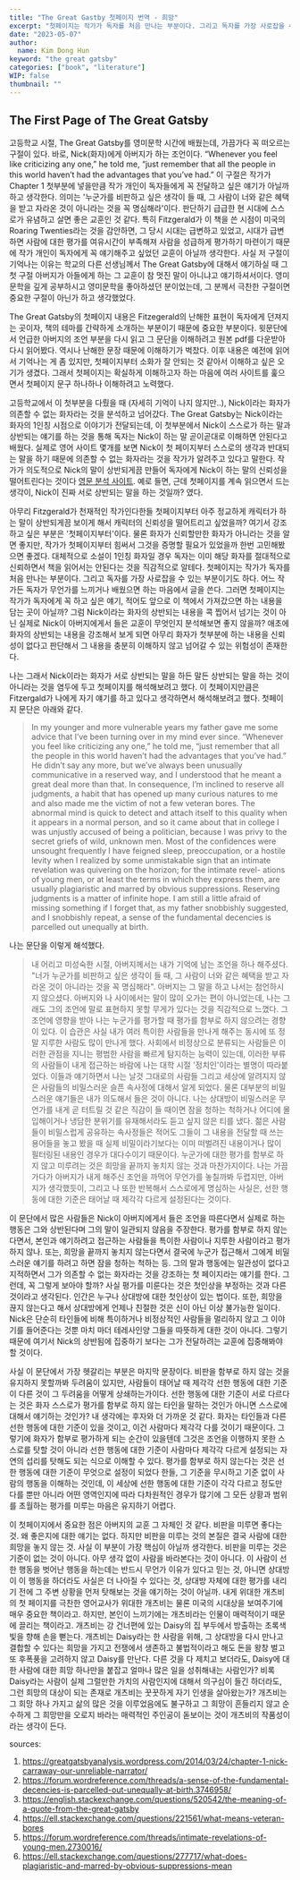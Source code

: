```yaml
---
title: "The Great Gastby 첫페이지 번역 - 희망"
excerpt: "첫페이지는 작가가 독자를 처음 만나는 부분이다. 그리고 독자를 가장 사로잡을 수 있는 부분이기도 하다. 어느 작가든 독자가 무언가를 느끼거나 배웠으면 하는 마음에서 글을 쓴다. 그러면 첫페이지는 작가가 독자에게 꼭 하고 싶은 얘기, 적어도 앞으로 이 책에서 가져갔으면 하는 내용을 담는 곳이 아닐까? 그럼 Nick이라는 화자의 상반되는 내용을 콕 찝어서 넘기는 것이 아닌 실제로 Nick이 아버지에게서 들은 교훈이 무엇인지 분석해보면 좋지 않을까? 애초에 화자의 상반되는 내용을 강조해서 보게 되면 아무리 화자가 첫부분에 하는 내용을 신뢰성이 없다고 판단해서 그 내용을 충분히 이해하지 않고 넘어갈 수 있는 위험성이 존재한다."
date: "2023-05-07"
author:
  name: Kim Dong Hun
keyword: "the great gatsby"
categories: ["book", "literature"]
WIP: false
thumbnail: ""
---
```



## The First Page of The Great Gatsby

고등학교 시절, The Great Gatsby를 영미문학 시간에 배웠는데, 가끔가다 꼭 떠오르는 구절이 있다. 바로, Nick(화자)에게 아버지가 하는 조언이다. “Whenever you feel like criticizing any one,” he told me, “just remember that all the people in this world haven’t had the advantages that you’ve had.” 이 구절은 작가가 Chapter 1 첫부분에 넣을만큼 작가 개인이 독자들에게 꼭 전달하고 싶은 얘기가 아닐까 하고 생각한다. 의미는 '누군가를 비판하고 싶은 생각이 들 때, 그 사람이 너와 같은 혜택을 받고 자라온 것이 아니라는 것을 꼭 명심해라'이다. 판단하기 급급한 현 시대에 스스로가 유념하고 살면 좋은 교훈인 것 같다. 특히 Fitzgerald가 이 책을 쓴 시점이 미국의 Roaring Twenties라는 것을 감안하면, 그 당시 시대는 급변하고 있었고, 시대가 급변하면 사람에 대한 평가를 여유시간이 부족해져 사람을 성급하게 평가하기 마련이기 때문에 작가 개인이 독자에게 꼭 얘기해주고 싶었던 교훈이 아닐까 생각한다. 사실 저 구절이 기억나는 이유는 학교의 다른 선생님께서 The Great Gatsby에 대해서 얘기하실 때 그 첫 구절 아버지가 아들에게 하는 그 교훈이 참 멋진 말이 아니냐고 얘기하셔서이다. 영미문학을 깊게 공부하시고 영미문학을 좋아하셨던 분이었는데, 그 분께서 극찬한 구절이면 중요한 구절이 아닌가 하고 생각했었다.

The Great Gatsby의 첫페이지 내용은 Fitzegerald의 난해한 표현이 독자에게 던져지는 곳이자, 책의 테마를 간략하게 소개하는 부분이기 때문에 중요한 부분이다. 윗문단에서 언급한 아버지의 조언 부분을 다시 읽고 그 문단을 이해하려고 원본 pdf를 다운받아 다시 읽어봤다. 역시나 난해한 문장 때문에 이해하기가 벅찼다. 이후 내용은 예전에 읽어서 기억나는 게 좀 있지만, 첫페이지부터 소화가 잘 안되는 것 같아서 이해하고 싶은 오기가 생겼다. 그래서 첫페이지는 확실하게 이해하고자 하는 마음에 여러 사이트를 훑으면서 첫페이지 문구 하나하나 이해하려고 노력했다.

고등학교에서 이 첫부분을 다뤘을 때 (자세히 기억이 나지 않지만..), Nick이라는 화자가 의존할 수 없는 화자라는 것을 분석하고 넘어갔다. The Great Gatsby는 Nick이라는 화자의 1인칭 시점으로 이야기가 전달되는데, 이 첫부분에서 Nick이 스스로가 하는 말과 상반되는 얘기를 하는 것을 통해 독자는 Nick이 하는 말 곧이곧대로 이해하면 안된다고 배웠다. 실제로 영어 사이트 몇개를 보면 Nick이 첫 페이지부터 스스로의 생각과 반대되는 말을 하기 때문에 의존할 수 없는 화자라는 것을 작가가 알려주고 있다고 말한다. 작가가 의도적으로 Nick의 말이 상반되게끔 만들어 독자에게 Nick이 하는 말의 신뢰성을 떨어트린다는 것이다 [영문 분석 사이트](https://greatgatsbyanalysis.wordpress.com/2014/03/24/chapter-1-nick-carraway-our-unreliable-narrator/). 예로 들면,  근데 첫페이지를 계속 읽으면서 드는 생각이, Nick이 진짜 서로 상반되는 말을 하는 것일까? 였다.

아무리 Fitzgerald가 천재적인 작가인다한들 첫페이지부터 아주 정교하게 캐릭터가 하는 말이 상반되게끔 보이게 해서 캐릭터의 신뢰성을 떨어트리고 싶었을까? 여기서 강조하고 싶은 부분은 '첫페이지부터'이다. 물론 화자가 신뢰할만한 화자가 아니라는 것을 알면 좋지만, 작가가 첫페이지부터 힘써서 그것을 증명할 필요가 있었을까 한번 고민해봤으면 좋겠다. 대체적으로 소설이 1인칭 화자일 경우 독자는 이미 해당 화자를 절대적으로 신뢰하면서 책을 읽어서는 안된다는 것을 직감적으로 알테다. 첫페이지는 작가가 독자를 처음 만나는 부분이다. 그리고 독자를 가장 사로잡을 수 있는 부분이기도 하다. 어느 작가든 독자가 무언가를 느끼거나 배웠으면 하는 마음에서 글을 쓴다. 그러면 첫페이지는 작가가 독자에게 꼭 하고 싶은 얘기, 적어도 앞으로 이 책에서 가져갔으면 하는 내용을 담는 곳이 아닐까? 그럼 Nick이라는 화자의 상반되는 내용을 콕 찝어서 넘기는 것이 아닌 실제로 Nick이 아버지에게서 들은 교훈이 무엇인지 분석해보면 좋지 않을까? 애초에 화자의 상반되는 내용을 강조해서 보게 되면 아무리 화자가 첫부분에 하는 내용을 신뢰성이 없다고 판단해서 그 내용을 충분히 이해하지 않고 넘어갈 수 있는 위험성이 존재한다. 

나는 그래서 Nick이라는 화자가 서로 상반되는 말을 하든 말든 상반되는 말을 하는 것이 아니라는 것을 염두에 두고 첫페이지를 해석해보려고 했다. 이 첫페이지만큼은 Fitzergald가 나에게 자기 얘기를 하고 있다고 생각하면서 해석해보려고 했다. 첫페이지 문단은 아래와 같다.

> In my younger and more vulnerable years my father gave me some advice that I’ve been turning over in my mind ever since.
“Whenever you feel like criticizing any one,” he told me, “just remember that all the people in this world haven’t had the advantages that you’ve had.”
He didn’t say any more, but we’ve always been unusually communicative in a reserved way, and I understood that he meant a great deal more than that. In consequence, I’m inclined to reserve all judgments, a habit that has opened up many curious natures to me and also made me the victim of not a few veteran bores. The abnormal mind is quick to detect and attach itself to this quality when it appears in a normal person, and so it came about that in college I was unjustly accused of being a politician, because I was privy to the secret griefs of wild, unknown men. Most of the confidences were unsought frequently I have feigned sleep, preoccupation, or a hostile levity when I realized by some unmistakable sign that an intimate revelation was quivering on the horizon; for the intimate revel- ations of young men, or at least the terms in which they express them, are usually plagiaristic and marred by obvious suppressions. Reserving judgments is a matter of infinite hope. I am still a little afraid of missing something if I forget that, as my father snobbishly suggested, and I snobbishly repeat, a sense of the fundamental decencies is parcelled out unequally at birth.


나는 문단을 이렇게 해석했다.


> 내 어리고 미성숙한 시절, 아버지께서는 내가 기억에 남는 조언을 하나 해주셨다. "너가 누군가를 비판하고 싶은 생각이 들 때, 그 사람이 너와 같은 혜택을 받고 자라온 것이 아니라는 것을 꼭 명심해라". 아버지는 그 말을 하고 나서는 첨언하시지 않으셨다. 아버지와 나 사이에서는 말이 많이 오가는 편이 아니었는데, 나는 그래도 그의 조언에 말로 표현하지 못할 무게가 있다는 것을 직감적으로 느꼈다. 그 조언에 영향을 받아 나는 누군가를 평가할 때 평가를 함부로 하지 않으려는 경향이 있다. 이 습관은 사실 내가 여러 특이한 사람들을 만나게 해주는 동시에 또 정말 지루한 사람도 많이 만나게 했다. 사회에서 비정상으로 분류되는 사람들은 이러한 관점을 지니는 평범한 사람을 빠르게 탐지하는 능력이 있는데, 이러한 부류의 사람들이 내게 접근하는 바람에 나는 대학 시절 '정치인'이라는 별명이 따라붙었다. 이들과 얘기하면서 나는 날것 그대로의 사람들 그리고 세상에 알려지지 않은 사람들의 비밀스러운 슬픈 속사정에 대해서 알게 되었다. 물론 대부분의 비밀스러운 얘기들은 내가 의도해서 들은 것이 아니다. 나는 상대방이 비밀스러운 무언가를 내게 곧 터트릴 것 같은 직감이 들 때이면 잠을 청하는 척하거나 어디에 몰입해이거나 냉담한 분위기를 유재해서라도 듣고 싶지 않은 티를 냈다. 젊은 사람들이 비밀스럽게 공유하는 속사정들은 적어도 그들이 그 내용을 전달할 때 쓰는 용어들을 놓고 봤을 때 실제 비밀이라기보다는 이미 떠벌려진 내용이거나 많이 필터링된 내용인 경우가 대다수이기 때문이다. 누군가에 대한 평가를 함부로 하지 않고 미루려는 것은 희망을 끝까지 놓치지 않는 것과 마찬가지이다. 나는 가끔 가다가 아버지가 내게 해주신 조언을 까먹어 무언가를 놓칠까봐 두렵지만, 아버지가 생각했듯이, 그리고 나 또한 반복해서 스스로에게 명심하는 사실은, 선한 행동에 대한 기준은 태어날 때 제각각 다르게 설정된다는 것이다.


이 문단에서 많은 사람들은 Nick이 아버지에게서 들은 조언을 따른다면서 실제로 하는 행동은 그와 상반된다며 그의 말이 일관되지 않음을 주장한다. 평가를 함부로 하지 않는다면서, 본인과 얘기하려고 접근하는 사람들을 특이한 사람이나 지루한 사람이라고 평가하지 않나. 또는, 희망을 끝까지 놓치지 않는다면서 결국에 누군가 접근해서 그에게 비밀스러운 얘기를 하려고 하면 잠을 청하는 척하는 등. 그의 말과 행동에는 일관성이 없다고 지적하면서 그가 의존할 수 없는 화자라는 것을 강조하는 첫 페이지라는 얘기를 한다. 그런데, 꼭 그렇게 보아야 할까? 사실 평가를 미룬다는 것은 첫인상을 부정하는 것과 다른 것이라고 생각된다. 인간은 누구나 상대방에 대한 첫인상이 있는 법이다. 또한, 희망을 끊지 않는다고 해서 상대방에게 언제나 친절한 것은 신이 아닌 이상 불가능한 일이다. Nick은 단순히 타인들에 비해 특이하거나 비정상적인 사람들을 멀리하지 않고 그 이야기를 들어준다는 것뿐 마치 마더 테레사인양 그들을 따뜻하게 대한 것이 아니다. 그렇기 때문에 여기서 Nick의 상반됨에 집중하기 보다는 그가 전달하려는 교훈에 집중해봐야 할 것이다. 

사실 이 문단에서 가장 헷갈리는 부분은 마지막 문장이다. 비판을 함부로 하지 않는 것을 유지하지 못할까봐 두려움이 있지만, 사람들이 태어날 때 제각각 선한 행동에 대한 기준이 다른 것이 그 두려움을 어떻게 상쇄하는가이다. 선한 행동에 대한 기준이 서로 다르다는 것은 화자 스스로가 평가를 함부로 하지 않는 타인을 말하는 것인가 아니면 스스로에 대해서 얘기하는 것인가? 내 생각에는 후자와 더 가까운 것 같다. 화자는 타인들과 다른 선한 행동에 대한 기준이 있을 것이고, 이건 사람마다 제각각 다를 것이기 때문이다. 그렇기에 화자가 함부로 평가하게 되는 순간이 있을텐데 그것은 조언을 이행하지 못한 스스로를 탓할 것이 아니라 선한 행동에 대한 기준이 사람마다 제각각 다르게 설정되는 자연의 섭리를 탓해도 되는 식으로 이해할 수 있다. 평가를 함부로 하지 않는다는 것은 선한 행동에 대한 기준이 무엇으로 설정이 되었다 한들, 그 기준을 무시하고 기준 없이 사람의 행동을 이해하는 것인데, 이 세상에 선한 행동에 대한 기준이 각각 다르고 정도만 다를 뿐만 아니라 어떤 영역인지에 따라 다차원적인 경우가 많기에 그 모든 상황과 범위를 초월하는 평가를 미루는 마음은 유지하기 어렵다. 

이 첫페이지에서 중요한 점은 아버지의 교훈 그 자체인 것 같다. 비판을 미루면 좋다는 것. 왜 좋은지에 대한 얘기는 없다. 하지만 비판을 미루는 것의 본질은 결국 사람에 대한 희망을 놓지 않는 것. 사실 이 부분이 가장 핵심이 아닐까 생각한다. 비판을 미루는 것은 기준이 없는 것이 아니다. 아무 생각 없이 사람을 바라본다는 것이 아니다. 이 사람이 선한 행동을 벗어난 행동을 하는데는 반드시 무언가 이유가 있다고 믿는 것, 아니면 상대방이 이 행동을 하더라도 사실은 더 나아질 수 있다는 것, 상대방 자체에 대한 평가를 내리기 전에 그 주변 상황을 먼저 탓해보는 것을 얘기하는 것이 아닐까. 내게 위대한 개츠비의 첫 페이지를 극찬한 영어교사가 위대한 개츠비는 물론 미국의 시대상을 보여주기에 매우 중요한 책이라고. 하지만, 본인이 느끼기에는 개츠비라는 인물이 매력적이기 때문에 끌리는 책이라고. 개츠비는 강 건너편에 있는 Daisy의 집 부두에서 방출하는 초록색 빛을 향해 손을 뻗는다. 개츠비는 Daisy라는 한 사람을 위해, 그 상대방을 다시 만나고 결합할 수 있다는 희망을 가지고 전쟁에서 생존하고 불법적이라고 해도 돈을 왕창 벌고 또 후폭풍을 고려하지 않고 Daisy를 만난다. 다른 것을 다 제치고 보더라도, Daisy에 대한 사람에 대한 희망 하나만을 붙잡고 얼마나 많은 일을 성취해내는 사람인가? 비록 Daisy라는 사람이 실제 그럴만한 가치의 사람인지에 대해서 의구심이 들긴 하더라도, 그런 희망의 대상이 되는 존재로 개츠비는 꿋꿋하게 자기 인생을 살아왔는가? 개츠비는 그 희망 하나 가지고 삶의 많은 것을 이루었음에도 불구하고 그 희망이 흔들리지 않고 순수하게 그 희망만을 오로지 바라는 매력적인 주인공이 돋보이는 것이 개츠비의 작품성이라는 생각이 든다. 



sources:
1. https://greatgatsbyanalysis.wordpress.com/2014/03/24/chapter-1-nick-carraway-our-unreliable-narrator/
2. https://forum.wordreference.com/threads/a-sense-of-the-fundamental-decencies-is-parcelled-out-unequally-at-birth.3746958/
3. https://english.stackexchange.com/questions/520542/the-meaning-of-a-quote-from-the-great-gatsby
4. https://ell.stackexchange.com/questions/221561/what-means-veteran-bores
5. https://forum.wordreference.com/threads/intimate-revelations-of-young-men.2730016/
6. https://ell.stackexchange.com/questions/277717/what-does-plagiaristic-and-marred-by-obvious-suppressions-mean



